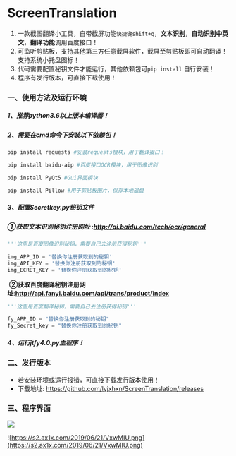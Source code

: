 # ScreenTranslation

1. 一款截图翻译小工具，自带截屏功能`快捷键shift+q`，**文本识别**，**自动识别中英文**，**翻译功能**调用百度接口！
2. 可监听剪贴板，支持其他第三方任意截屏软件，截屏至剪贴板即可自动翻译！支持系统小托盘图标！
3. 代码需要配置秘钥文件才能运行，其他依赖包可`pip install` 自行安装！
4. 程序有发行版本，可直接下载使用！

### 一、使用方法及运行环境

##### 1、推荐python3.6以上版本编译器！

##### 2、需要在cmd命令下安装以下依赖包！

```python
pip install requests #安装requests模块，用于翻译接口！
```

```python
pip install baidu-aip #百度接口OCR模块，用于图像识别
```

```python
pip install PyQt5 #Gui界面模块
```

```python
pip install Pillow #用于剪贴板图片，保存本地磁盘
```

##### 3、配置Secretkey.py秘钥文件

##### 	**①获取文本识别秘钥注册网址** :http://ai.baidu.com/tech/ocr/general

```python
'''这里是百度图像识别秘钥，需要自己去注册获得秘钥'''

img_APP_ID = '替换你注册获取到的秘钥'
img_API_KEY = '替换你注册获取到的秘钥'
img_ECRET_KEY = '替换你注册获取到的秘钥'
```

​	**②获取百度翻译秘钥注册网址**:**http://api.fanyi.baidu.com/api/trans/product/index**

```python
'''这里是百度翻译秘钥，需要自己去注册获得秘钥'''

fy_APP_ID = "替换你注册获取到的秘钥"
fy_Secret_key = "替换你注册获取到的秘钥"
```

##### 4、运行jtfy4.0.py主程序！

### 二、发行版本

- 若安装环境或运行报错，可直接下载发行版本使用！
- 下载地址: https://github.com/lyjxhxn/ScreenTranslation/releases

### 三、程序界面

![](https://s2.ax1x.com/2019/06/21/Vx0SSJ.png)



![https://s2.ax1x.com/2019/06/21/VxwMIU.png](https://s2.ax1x.com/2019/06/21/VxwMIU.png)

